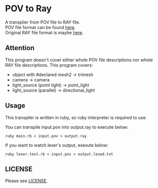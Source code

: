 # POV to Ray

A transpiler from POV file to RAY file.  
POV file format can be found [here](http://wiki.povray.org/content/Reference:Scene_Description_Language).  
Original RAY file format is maybe [here]( https://courses.cs.washington.edu/courses/cse557/08wi/projects/trace/extra/format.html).

## Attention

This program doesn't cover either whole POV file descriptions nor whole RAY file descriptions. This program covers:

- object with #declared mesh2 -> trimesh
- camera -> camera
- light_source (point light) -> point_light
- light_source (parallel) -> directional_light

## Usage

This transpiler is written in ruby, so ruby interpreter is required to use.

You can transpile input.pov into output.ray to execute below:

```
ruby main.rb < input.pov > output.ray
```

If you want to watch lexer's output, exexute below:

```
ruby lexer.test.rb < input.pov > output.lexed.txt
```

## LICENSE

Please see [LICENSE](./LICENSE).
